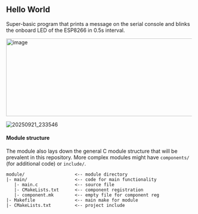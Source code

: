 ## Hello World

Super-basic program that prints a message on the serial console and blinks the onboard LED of the ESP8266 in 0.5s interval.

<img width="1197" height="211" alt="image" src="https://github.com/user-attachments/assets/c97f2d50-2682-4ebd-90f7-02144d84870b" />

![20250921_233546](https://github.com/user-attachments/assets/0d2f28f3-b47c-43ad-87be-26c1130480e3)

#### Module structure

The module also lays down the general C module structure that will be prevalent in this repository. More complex modules might have `components/` (for additional code) or `include/`.

```
module/                   <-- module directory
|- main/                  <-- code for main functionality
   |- main.c              <-- source file
   |- CMakeLists.txt      <-- component registration
   |- component.mk        <-- empty file for component reg
|- Makefile               <-- main make for module
|- CMakeLists.txt         <-- project include
```
